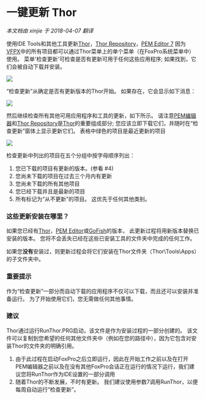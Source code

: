 ﻿一键更新 Thor
===
_本文档由 xinjie 于 2018-04-07 翻译_

使用IDE Tools和其他工具更新[Thor](Thor.md)，[Thor Repository](Thor_repository.md)，[PEM Editor 7](https://github.com/VFPX/PEMEditor) 因为[VFPX](https://github.com/VFPX)中的所有项目都可以通过Thor菜单上的单个菜单（在FoxPro系统菜单中）使用。 菜单'检查更新'可检查是否有更新可用于任何这些应用程序; 如果找到，它们会被自动下载并安装。

![](Images/Thor_One-Cick_Update_image_4.png)

“检查更新”从确定是否有更新版本的Thor开始。 如果存在，它会显示如下消息：

![](Images/Thor_One-Cick_Update_SNAGHTML17f44631.png)

然后继续检查所有其他可用应用程序和工具的更新，如下所示。 请注意[PEM编辑器](https://github.com/VFPX/PEMEditor)和[Thor Repository](Thor_repository.md)是[Thor](Thor.md)的重要组成部分; 您应该立即下载它们，并随时在“检查更新”窗体上显示更新它们。 表格中绿色的项目是最近更新的项目

![](Images/Thor_One-Cick_Update_SNAGHTML1f1f7c63.png)

检查更新中列出的项目在五个分组中按字母顺序列出：

1.  您已下载的项目有更新的版本。(参看 #4)
2.  您尚未下载的项目在过去三个月内有更新
3.  您尚未下载的所有其他项目
4.  您已经下载并且是最新的项目
5.  所有标记为“从不更新”的项目。 这优先于任何其他类别。

### 这些更新安装在哪里？

如果您已经有[Thor](Thor.md)，[PEM Editor](https://github.com/VFPX/PEMEditor)或[GoFish](https://github.com/mattslay/GoFish)的版本， 此更新过程将用新版本替换已安装的版本。 您将不会丢失已经在这些已安装工具的文件夹中完成的任何工作。

如果您**没有**安装过，则更新过程会将它们安装在Thor文件夹（Thor\Tools\Apps）的子文件夹中。

### 重要提示

作为“检查更新”一部分而自动下载的应用程序不仅可以下载，而且还可以安装并准备运行。 为了开始使用它们，您无需做任何其他事情。

### 建议

Thor通过运行RunThor.PRG启动，该文件是作为安装过程的一部分创建的。 该文件可以复制到您希望的任何其他文件夹中（例如在您的路径中），因为它包含对安装Thor的文件夹的明确引用。

1.  由于此过程在启动FoxPro之后立即运行，因此在开始工作之前以及在打开PEM编辑器之前以及在没有其他FoxPro会话正在运行的情况下运行，我们建议您将RunThor作为IDE设置的一部分调用
2.  随着Thor的不断发展，不时有更新。 我们建议使用参数7调用RunThor，以便每周自动运行“检查更新”。
